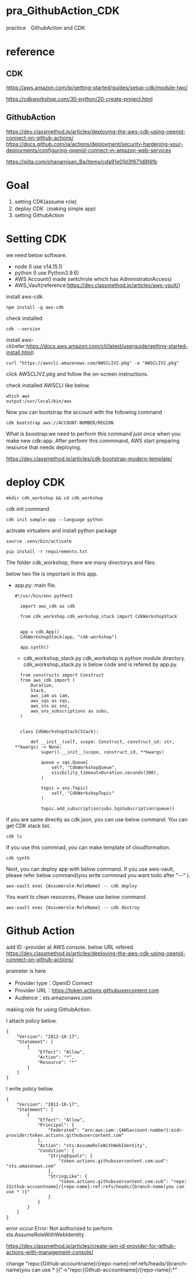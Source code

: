 # pra_GithubAction_CDK
practice　GithubAction and CDK

# reference

## CDK
https://aws.amazon.com/jp/getting-started/guides/setup-cdk/module-two/

https://cdkworkshop.com/30-python/20-create-project.html

## GithubAction
https://dev.classmethod.jp/articles/deploying-the-aws-cdk-using-openid-connect-on-github-actions/
https://docs.github.com/ja/actions/deployment/security-hardening-your-deployments/configuring-openid-connect-in-amazon-web-services

https://qiita.com/ohanamisan_Ba/items/cda91e01d3f871d8f4fb

# Goal
1. setting CDK(assume role)
2. deploy CDK（making simple app)
3. setting GithubAction

# Setting CDK
we need below software.
- node (I use v14.15.1)
- python (I use Python3.9.6)
- AWS Account(I made switchrole which has AdministratorAccess)
- AWS_Vault(reference:https://dev.classmethod.jp/articles/aws-vault/) 

install aws-cdk
~~~
npm install -g aws-cdk
~~~

check installed
~~~
cdk --version
~~~

install aws-cli(refer:https://docs.aws.amazon.com/cli/latest/userguide/getting-started-install.html)
~~~
curl "https://awscli.amazonaws.com/AWSCLIV2.pkg" -o "AWSCLIV2.pkg"
~~~

click AWSCLIV2.pkg and follow the on-screen instructions.

check installed AWSCLI like below.
~~~
which aws 
output:/usr/local/bin/aws
~~~

Now you can bootstrap the account with the following command
~~~
cdk bootstrap aws://ACCOUNT-NUMBER/REGION
~~~

What is boostrap:we need to perform this command just once when
you make new cdk-app. After perfomr this commmand, AWS start preparing　resource that needs deploying.

https://dev.classmethod.jp/articles/cdk-bootstrap-modern-template/


# deploy CDK

~~~
mkdir cdk_workshop && cd cdk_workshop
~~~

cdk init command
~~~
cdk init sample-app --language python
~~~

activate virtualenv and install python package
~~~
source .venv/bin/activate

pip install -r requirements.txt
~~~

The folder cdk_workshop, there are many directorys and files.

below two file is important in this app.

- app.py: main file.
  ~~~
  #!/usr/bin/env python3

    import aws_cdk as cdk

    from cdk_workshop.cdk_workshop_stack import CdkWorkshopStack


    app = cdk.App()
    CdkWorkshopStack(app, "cdk-workshop")

    app.synth()

  ~~~
  - cdk_workshop_stack.py
    cdk_workshop is python module directory.
    cdk_workshop_stack.py is below code and is refered by app.py.
  ~~~
    from constructs import Construct
    from aws_cdk import (
        Duration,
        Stack,
        aws_iam as iam,
        aws_sqs as sqs,
        aws_sns as sns,
        aws_sns_subscriptions as subs,
    )


    class CdkWorkshopStack(Stack):

        def __init__(self, scope: Construct, construct_id: str, **kwargs) -> None:
            super().__init__(scope, construct_id, **kwargs)

            queue = sqs.Queue(
                self, "CdkWorkshopQueue",
                visibility_timeout=Duration.seconds(300),
            )

            topic = sns.Topic(
                self, "CdkWorkshopTopic"
            )

            topic.add_subscription(subs.SqsSubscription(queue))

  ~~~

if you are same directly as cdk.json, you can use below command. You can get CDK stack list.
~~~
cdk ls
~~~

If you use this commnad, you can make template of cloudformation.
~~~
cdk synth
~~~

Next, you can deploy app with below command.
If you use aws-vault, please refer below command(you write commnad you want todo after "--" ).

~~~
aws-vault exec {Assumerole-RoleName} -- cdk deploy  
~~~

You want to clean resources, Please use below command.
~~~
aws-vault exec {Assumerole-RoleName} -- cdk destroy  
~~~

# Github Action

add ID -provider at AWS console. below URL refered.
https://dev.classmethod.jp/articles/deploying-the-aws-cdk-using-openid-connect-on-github-actions/

prameter is here
- Provider type：OpenID Connect
- Provider URL：https://token.actions.githubusercontent.com
- Audience：sts.amazonaws.com

making role for using GithubAction.

I attach policy below.

~~~
{
    "Version": "2012-10-17",
    "Statement": [
        {
            "Effect": "Allow",
            "Action": "*",
            "Resource": "*"
        }
    ]
}
~~~

I write policy below.
~~~
{
    "Version": "2012-10-17",
    "Statement": [
        {
            "Effect": "Allow",
            "Principal": {
                "Federated": "arn:aws:iam::{AWSaccount-number}:oidc-provider/token.actions.githubusercontent.com"
            },
            "Action": "sts:AssumeRoleWithWebIdentity",
            "Condition": {
                "StringEquals": {
                    "token.actions.githubusercontent.com:aud": "sts.amazonaws.com"
                },
                "StringLike": {
                    "token.actions.githubusercontent.com:sub": "repo:{Github-accountname}/{repo-name}:ref:refs/heads/{branch-name(you can use * )}"
                }
            }
        }
    ]
}
~~~


error occur:Error: Not authorized to perform sts:AssumeRoleWithWebIdentity

https://dev.classmethod.jp/articles/create-iam-id-provider-for-github-actions-with-management-console/

change
"repo:{Github-accountname}/{repo-name}:ref:refs/heads/{branch-name(you can use * )}"→"repo:{Github-accountname}/{repo-name}:*"

